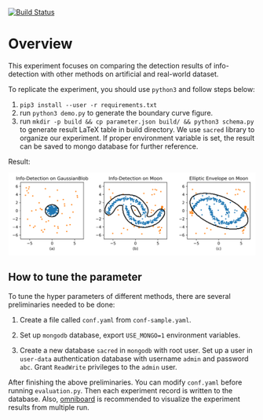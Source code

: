 [![Build Status](https://travis-ci.com/zhaofeng-shu33/info-detection-experiment.svg?branch=master)](https://travis-ci.com/zhaofeng-shu33/info-detection-experiment)

# Overview

This experiment focuses on comparing the detection results of info-detection with other methods on artificial and real-world dataset.

To replicate the experiment, you should use `python3` and follow steps below:
1. `pip3 install --user -r requirements.txt`
1. run `python3 demo.py` to generate the boundary curve figure.
1. run `mkdir -p build && cp parameter.json build/ && python3 schema.py` to generate result LaTeX table in build directory.
We use `sacred` library to organize our experiment. If proper environment variable is set, the result can be saved to mongo database for further reference.

Result:

![Figure](./outlier_boundary_illustration.svg)

## How to tune the parameter

To tune the hyper parameters of different methods, there are several preliminaries needed to be done:

1. Create a file called `conf.yaml` from `conf-sample.yaml`. 

2. Set up `mongodb` database, export `USE_MONGO=1` environment variables.

3. Create a new database `sacred` in `mongodb` with root user. Set up a user in `user-data` authentication database with username `admin` and password `abc`. Grant `ReadWrite` privileges to the `admin` user.

After finishing the above preliminaries. You can modify `conf.yaml` before running `evaluation.py`. Then each experiment record is written to the database. Also, [omniboard](https://github.com/vivekratnavel/omniboard) is recommended to visualize the experiment results from multiple run.

